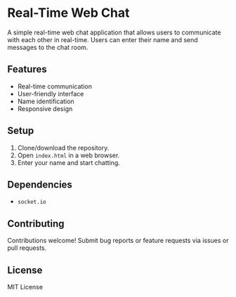 # Real-Time Web Chat

A simple real-time web chat application that allows users to communicate with each other in real-time. Users can enter their name and send messages to the chat room.

## Features

- Real-time communication
- User-friendly interface
- Name identification
- Responsive design

## Setup

1. Clone/download the repository.
2. Open `index.html` in a web browser.
3. Enter your name and start chatting.

## Dependencies

- `socket.io`

## Contributing

Contributions welcome! Submit bug reports or feature requests via issues or pull requests.

## License

MIT License

